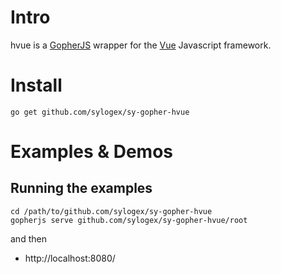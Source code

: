 # Intro

hvue is a [GopherJS](https://github.com/gopherjs/gopherjs) wrapper for the
[Vue](https://vuejs.org/) Javascript framework.

# Install

`go get github.com/sylogex/sy-gopher-hvue`

# Examples & Demos

## Running the examples

```
cd /path/to/github.com/sylogex/sy-gopher-hvue
gopherjs serve github.com/sylogex/sy-gopher-hvue/root
```
and then
- http://localhost:8080/
